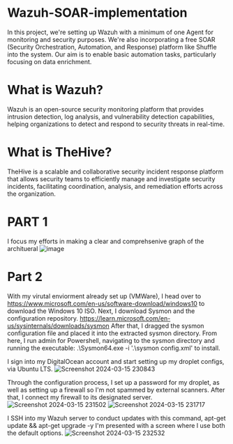 # Wazuh-SOAR-implementation

In this project, we're setting up Wazuh with a minimum of one Agent for monitoring and security purposes. We're also incorporating a free SOAR (Security Orchestration, Automation, and Response) platform like Shuffle into the system. Our aim is to enable basic automation tasks, particularly focusing on data enrichment.

# What is Wazuh?

Wazuh is an open-source security monitoring platform that provides intrusion detection, log analysis, and vulnerability detection capabilities, helping organizations to detect and respond to security threats in real-time.

# What is TheHive?

TheHive is a scalable and collaborative security incident response platform that allows security teams to efficiently manage and investigate security incidents, facilitating coordination, analysis, and remediation efforts across the organization.

# PART 1 

I focus my efforts in making a clear and comprehsenive graph of the architueral 
![image](https://github.com/sharpleynate/Wazuh-SOAR-implementation/assets/114451775/9a168a0e-f721-4339-ba1b-88ead5a14537)

# Part 2

With my virutal enviorment already set up (VMWare), I head over to https://www.microsoft.com/en-us/software-download/windows10 to download the Windows 10 ISO. 
Next, I download Sysmon and the configuration repository. https://learn.microsoft.com/en-us/sysinternals/downloads/sysmon
After that, I dragged the sysmon configuration file and placed it into the extracted sysmon directory. 
From here, I run admin for Powershell, navigating to the sysmon directory and running the executable: .\Sysmon64.exe -i '.\sysmon config.xml' to install. 

I sign into my DigitalOcean account and start setting up my droplet configs, via Ubuntu LTS. 
![Screenshot 2024-03-15 230843](https://github.com/sharpleynate/Wazuh-SOAR-implementation/assets/114451775/c97e4807-95fc-4a36-87cc-8fc936945d4e)

Through the configuration process, I set up a password for my droplet, as well as setting up a firewall so I'm not spammed by external scanners. 
After that, I connect my firewall to its designated server.
![Screenshot 2024-03-15 231502](https://github.com/sharpleynate/Wazuh-SOAR-implementation/assets/114451775/ae816ccb-afc2-4797-98c8-e474359802b5)
![Screenshot 2024-03-15 231717](https://github.com/sharpleynate/Wazuh-SOAR-implementation/assets/114451775/88991aca-1aa3-47bc-912e-45fc68fcadf2)

I SSH into my Wazuh server to conduct updates with this command, apt-get update && apt-get upgrade -y
I'm presented with a screen where I use both the default options. 
![Screenshot 2024-03-15 232532](https://github.com/sharpleynate/Wazuh-SOAR-implementation/assets/114451775/c83b33bb-07a1-42bc-9787-87f3b26f847d)

